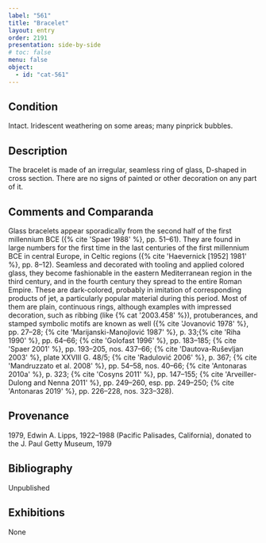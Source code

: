 ```yaml
---
label: "561"
title: "Bracelet"
layout: entry
order: 2191
presentation: side-by-side
# toc: false
menu: false
object:
  - id: "cat-561"
---
```


## Condition

Intact. Iridescent weathering on some areas; many pinprick bubbles.

## Description

The bracelet is made of an irregular, seamless ring of glass, D-shaped in cross section. There are no signs of painted or other decoration on any part of it.

## Comments and Comparanda

Glass bracelets appear sporadically from the second half of the first millennium BCE ({% cite 'Spaer 1988' %}, pp. 51–61). They are found in large numbers for the first time in the last centuries of the first millennium BCE in central Europe, in Celtic regions ({% cite 'Haevernick [1952] 1981' %}, pp. 8–12). Seamless and decorated with tooling and applied colored glass, they become fashionable in the eastern Mediterranean region in the third century, and in the fourth century they spread to the entire Roman Empire. These are dark-colored, probably in imitation of corresponding products of jet, a particularly popular material during this period. Most of them are plain, continuous rings, although examples with impressed decoration, such as ribbing (like {% cat '2003.458' %}), protuberances, and stamped symbolic motifs are known as well ({% cite 'Jovanović 1978' %}, pp. 27–28; {% cite 'Marijanski-Manojlović 1987' %}, p. 33;{% cite 'Riha 1990' %}, pp. 64–66; {% cite 'Golofast 1996' %}, pp. 183–185; {% cite 'Spaer 2001' %}, pp. 193–205, nos. 437–66; {% cite 'Dautova-Ruševljan 2003' %}, plate XXVIII G. 48/5; {% cite 'Radulović 2006' %}, p. 367; {% cite 'Mandruzzato et al. 2008' %}, pp. 54–58, nos. 40–66; {% cite 'Antonaras 2010a' %}, p. 323; {% cite 'Cosyns 2011' %}, pp. 147–155; {% cite 'Arveiller-Dulong and Nenna 2011' %}, pp. 249–260, esp. pp. 249–250; {% cite 'Antonaras 2019' %}, pp. 226–228, nos. 323–328).

## Provenance

1979, Edwin A. Lipps, 1922–1988 (Pacific Palisades, California), donated to the J. Paul Getty Museum, 1979

## Bibliography

Unpublished

## Exhibitions

None